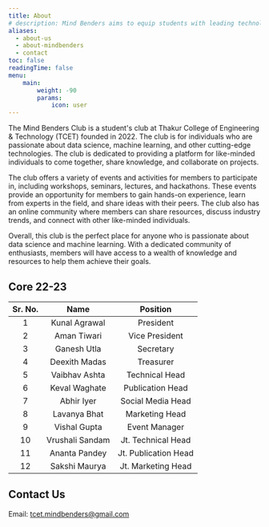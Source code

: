 ```yaml
---
title: About
# description: Mind Benders aims to equip students with leading technologies in more hands-on approach.
aliases:
  - about-us
  - about-mindbenders
  - contact
toc: false
readingTime: false
menu:
    main: 
        weight: -90
        params:
            icon: user
---
```


The Mind Benders Club is a student's club at Thakur College of Engineering & Technology (TCET) founded in 2022. The club is for individuals who are passionate about data science, machine learning, and other cutting-edge technologies. The club is dedicated to providing a platform for like-minded individuals to come together, share knowledge, and collaborate on projects.

The club offers a variety of events and activities for members to participate in, including workshops, seminars, lectures, and hackathons. These events provide an opportunity for members to gain hands-on experience, learn from experts in the field, and share ideas with their peers. The club also has an online community where members can share resources, discuss industry trends, and connect with other like-minded individuals.

Overall, this club is the perfect place for anyone who is passionate about data science and machine learning. With a dedicated community of enthusiasts, members will have access to a wealth of knowledge and resources to help them achieve their goals.

## Core 22-23

| Sr. No. |      Name     |      Position      | 
|:-------:|:-------------:|:------------------:|
|    1    | Kunal Agrawal | President          |
|    2    | Aman Tiwari   | Vice President     |
|    3    | Ganesh Utla   | Secretary          |
|    4    | Deexith Madas | Treasurer          |
|    5    | Vaibhav Ashta | Technical Head     |
|    6    | Keval Waghate | Publication Head   |
|    7    | Abhir Iyer    | Social Media Head  |
|    8    | Lavanya Bhat  | Marketing Head     | 
|    9    | Vishal Gupta  | Event Manager      |
|    10   |Vrushali Sandam|Jt. Technical Head  |
|    11   | Ananta Pandey |Jt. Publication Head|
|    12   | Sakshi Maurya |Jt. Marketing Head  |

## Contact Us

Email: tcet.mindbenders@gmail.com
